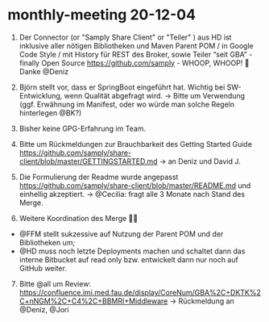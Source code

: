 # monthly-meeting 20-12-04

1. Der Connector (or "Samply Share Client" or "Teiler" ) aus HD ist inklusive aller nötigen Bibliotheken und Maven Parent POM / in Google Code Style / mit History für REST des Broker, sowie Teiler “seit GBA” - finally Open Source https://github.com/samply - WHOOP, WHOOP! :tada: Danke @Deniz

2. Björn stellt vor, dass er SpringBoot eingeführt hat. Wichtig bei SW-Entwicklung, wenn Qualität abgefragt wird. -> Bitte um Verwendung (ggf. Erwähnung im Manifest, oder wo würde man solche Regeln hinterlegen @BK?)

3. Bisher keine GPG-Erfahrung im Team.

4. Bitte um Rückmeldungen zur Brauchbarkeit des Getting Started Guide https://github.com/samply/share-client/blob/master/GETTINGSTARTED.md -> an Deniz und David J.

5. Die Formulierung der Readme wurde angepasst https://github.com/samply/share-client/blob/master/README.md und einhellig akzeptiert. -> @Cecilia: fragt alle 3 Monate nach Stand des Merge.

6. Weitere Koordination des Merge 🔩:muscle:

  - @FFM stellt sukzessive auf Nutzung der Parent POM und der Bibliotheken um;
  - @HD muss noch letzte Deployments machen und schaltet dann das interne Bitbucket auf read only bzw. entwickelt dann nur noch auf GitHub weiter.

7. Bitte @all um Review: https://confluence.imi.med.fau.de/display/CoreNum/GBA%2C+DKTK%2C+nNGM%2C+C4%2C+BBMRI+Middleware -> Rückmeldung an @Deniz, @Jori
